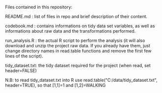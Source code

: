 Files contained in this repository:

README.md : list of files in repo and brief description of their content.

codebook.md : contains informations on tidy data set variables, as well as informations about raw data and the transformations performed.

run\_analysis.R : the actual R script to perform the analysis (it will also download and unzip the project raw data. If you already have them, just change directory names in read.table functions and remove the first few lines of the script).

tidy\_dataset.txt: the tidy dataset required for the project (when read, set header=FALSE)



N.B: to read tidy\_dataset.txt into R use read.table("C:/data/tidy\_dataset.txt", header=TRUE), so that [1,1]=1 and [1,2]=WALKING